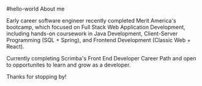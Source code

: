 #hello-world
About me

Early career software engineer recently completed Merit America's bootcamp, which focused on Full Stack Web Application Development, including hands-on coursework in Java Development, Client-Server Programming (SQL + Spring), and Frontend Development (Classic Web + React). 

Currently completing Scrimba's Front End Developer Career Path and open to opportunites to learn and grow as a developer.

Thanks for stopping by!
